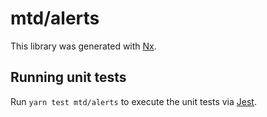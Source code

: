 # mtd/alerts

This library was generated with [Nx](https://nx.dev).

## Running unit tests

Run `yarn test mtd/alerts` to execute the unit tests via [Jest](https://jestjs.io).
